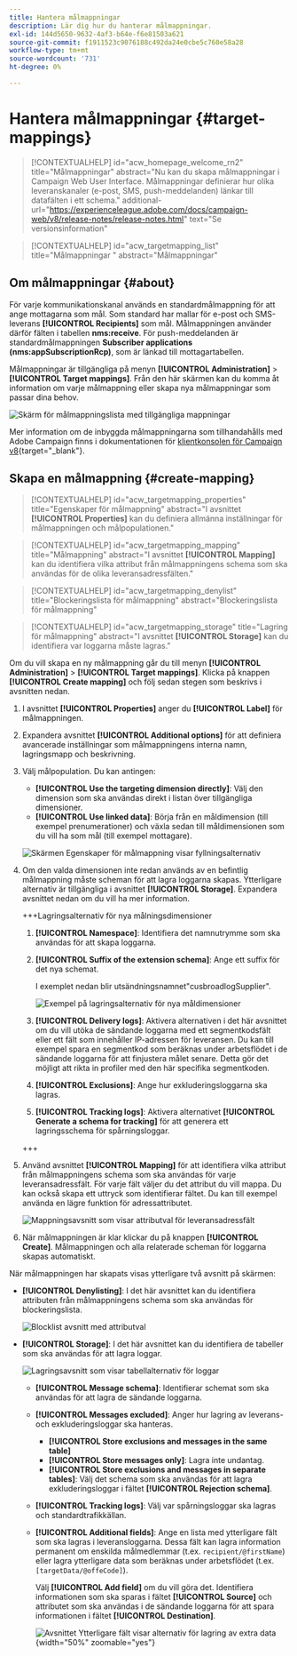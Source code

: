 ```yaml
---
title: Hantera målmappningar
description: Lär dig hur du hanterar målmappningar.
exl-id: 144d5650-9632-4af3-b64e-f6e81503a621
source-git-commit: f1911523c9076188c492da24e0cbe5c760e58a28
workflow-type: tm+mt
source-wordcount: '731'
ht-degree: 0%

---
```


# Hantera målmappningar {#target-mappings}

>[!CONTEXTUALHELP]
>id="acw_homepage_welcome_rn2"
>title="Målmappningar"
>abstract="Nu kan du skapa målmappningar i Campaign Web User Interface. Målmappningar definierar hur olika leveranskanaler (e-post, SMS, push-meddelanden) länkar till datafälten i ett schema."
>additional-url="https://experienceleague.adobe.com/docs/campaign-web/v8/release-notes/release-notes.html" text="Se versionsinformation"

>[!CONTEXTUALHELP]
>id="acw_targetmapping_list"
>title="Målmappningar "
>abstract="Målmappningar"

## Om målmappningar {#about}

För varje kommunikationskanal används en standardmålmappning för att ange mottagarna som mål. Som standard har mallar för e-post och SMS-leverans **[!UICONTROL Recipients]** som mål. Målmappningen använder därför fälten i tabellen **nms:receive**. För push-meddelanden är standardmålmappningen **Subscriber applications (nms:appSubscriptionRcp)**, som är länkad till mottagartabellen.

Målmappningar är tillgängliga på menyn **[!UICONTROL Administration]** > **[!UICONTROL Target mappings]**. Från den här skärmen kan du komma åt information om varje målmappning eller skapa nya målmappningar som passar dina behov.

![Skärm för målmappningslista med tillgängliga mappningar](assets/target-mappings-list.png)

Mer information om de inbyggda målmappningarna som tillhandahålls med Adobe Campaign finns i dokumentationen för [klientkonsolen för Campaign v8](https://experienceleague.adobe.com/docs/campaign/campaign-v8/audience/add-profiles/target-mappings.html){target="_blank"}.

## Skapa en målmappning {#create-mapping}

>[!CONTEXTUALHELP]
>id="acw_targetmapping_properties"
>title="Egenskaper för målmappning"
>abstract="I avsnittet **[!UICONTROL Properties]** kan du definiera allmänna inställningar för målmappningen och målpopulationen."

>[!CONTEXTUALHELP]
>id="acw_targetmapping_mapping"
>title="Målmappning"
>abstract="I avsnittet **[!UICONTROL Mapping]** kan du identifiera vilka attribut från målmappningens schema som ska användas för de olika leveransadressfälten."

>[!CONTEXTUALHELP]
>id="acw_targetmapping_denylist"
>title="Blockeringslista för målmappning"
>abstract="Blockeringslista för målmappning"

>[!CONTEXTUALHELP]
>id="acw_targetmapping_storage"
>title="Lagring för målmappning"
>abstract="I avsnittet **[!UICONTROL Storage]** kan du identifiera var loggarna måste lagras."

Om du vill skapa en ny målmappning går du till menyn **[!UICONTROL Administration]** > **[!UICONTROL Target mappings]**. Klicka på knappen **[!UICONTROL Create mapping]** och följ sedan stegen som beskrivs i avsnitten nedan.

1. I avsnittet **[!UICONTROL Properties]** anger du **[!UICONTROL Label]** för målmappningen.

1. Expandera avsnittet **[!UICONTROL Additional options]** för att definiera avancerade inställningar som målmappningens interna namn, lagringsmapp och beskrivning.

1. Välj målpopulation. Du kan antingen:

   * **[!UICONTROL Use the targeting dimension directly]**: Välj den dimension som ska användas direkt i listan över tillgängliga dimensioner.
   * **[!UICONTROL Use linked data]**: Börja från en måldimension (till exempel prenumerationer) och växla sedan till måldimensionen som du vill ha som mål (till exempel mottagare).

   ![Skärmen Egenskaper för målmappning visar fyllningsalternativ](assets/target-mappings-properties.png)

1. Om den valda dimensionen inte redan används av en befintlig målmappning måste scheman för att lagra loggarna skapas. Ytterligare alternativ är tillgängliga i avsnittet **[!UICONTROL Storage]**. Expandera avsnittet nedan om du vill ha mer information.

   +++Lagringsalternativ för nya målningsdimensioner

   1. **[!UICONTROL Namespace]**: Identifiera det namnutrymme som ska användas för att skapa loggarna.
   1. **[!UICONTROL Suffix of the extension schema]**: Ange ett suffix för det nya schemat.

      I exemplet nedan blir utsändningsnamnet&quot;cusbroadlogSupplier&quot;.

      ![Exempel på lagringsalternativ för nya måldimensioner](assets/target-mappings-new.png)

   1. **[!UICONTROL Delivery logs]**: Aktivera alternativen i det här avsnittet om du vill utöka de sändande loggarna med ett segmentkodsfält eller ett fält som innehåller IP-adressen för leveransen. Du kan till exempel spara en segmentkod som beräknas under arbetsflödet i de sändande loggarna för att finjustera målet senare. Detta gör det möjligt att rikta in profiler med den här specifika segmentkoden.

   1. **[!UICONTROL Exclusions]**: Ange hur exkluderingsloggarna ska lagras.

   1. **[!UICONTROL Tracking logs]**: Aktivera alternativet **[!UICONTROL Generate a schema for tracking]** för att generera ett lagringsschema för spårningsloggar.

   +++

1. Använd avsnittet **[!UICONTROL Mapping]** för att identifiera vilka attribut från målmappningens schema som ska användas för varje leveransadressfält. För varje fält väljer du det attribut du vill mappa. Du kan också skapa ett uttryck som identifierar fältet. Du kan till exempel använda en lägre funktion för adressattributet.

   ![Mappningsavsnitt som visar attributval för leveransadressfält](assets/target-mappings-mapping.png)

1. När målmappningen är klar klickar du på knappen **[!UICONTROL Create]**. Målmappningen och alla relaterade scheman för loggarna skapas automatiskt.

När målmappningen har skapats visas ytterligare två avsnitt på skärmen:

* **[!UICONTROL Denylisting]**: I det här avsnittet kan du identifiera attributen från målmappningens schema som ska användas för blockeringslista.

  ![Blocklist avsnitt med attributval](assets/target-mappings-denylisting.png)

* **[!UICONTROL Storage]**: I det här avsnittet kan du identifiera de tabeller som ska användas för att lagra loggar.

  ![Lagringsavsnitt som visar tabellalternativ för loggar](assets/target-mappings-storage.png)

   * **[!UICONTROL Message schema]**: Identifierar schemat som ska användas för att lagra de sändande loggarna.
   * **[!UICONTROL Messages excluded]**: Anger hur lagring av leverans- och exkluderingsloggar ska hanteras.

      * **[!UICONTROL Store exclusions and messages in the same table]**
      * **[!UICONTROL Store messages only]**: Lagra inte undantag.
      * **[!UICONTROL Store exclusions and messages in separate tables]**: Välj det schema som ska användas för att lagra exkluderingsloggar i fältet **[!UICONTROL Rejection schema]**.

   * **[!UICONTROL Tracking logs]**: Välj var spårningsloggar ska lagras och standardtrafikkällan.
   * **[!UICONTROL Additional fields]**: Ange en lista med ytterligare fält som ska lagras i leveransloggarna. Dessa fält kan lagra information permanent om enskilda målmedlemmar (t.ex. `recipient/@firstName`) eller lagra ytterligare data som beräknas under arbetsflödet (t.ex. `[targetData/@offeCode]`).

     Välj **[!UICONTROL Add field]** om du vill göra det. Identifiera informationen som ska sparas i fältet **[!UICONTROL Source]** och attributet som ska användas i de sändande loggarna för att spara informationen i fältet **[!UICONTROL Destination]**.

     ![Avsnittet Ytterligare fält visar alternativ för lagring av extra data](assets/target-mappings-additional.png){width="50%" zoomable="yes"}